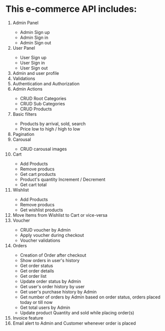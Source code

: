  # This e-commerce API includes:
<ol>
<li >Admin Panel</li>
    <ul>
        <li>Admin Sign up</li>
        <li>Admin Sign in</li>
        <li>Admin Sign out</li>
    </ul>
    <li>User Panel</li>
    <ul>
        <li>User Sign up</li>
        <li>User Sign in</li>
        <li>User Sign out</li>
    </ul>

<li>Admin and user profile</li>

<li>Validations</li>
<li>Authentication and Authorization</li>
<li>Admin Actions</li>
    <ul>
        <li>CRUD Root Categories</li>
        <li>CRUD Sub Categories</li>
        <li>CRUD Products</li>
    </ul>

<li>Basic filters</li>
    <ul>
        <li>Products by arrival, sold, search</li>
        <li>Price low to high / high to low</li>
    </ul>

<li>Pagination</li>

<li>Carousal</li>
      <ul>
        <li>CRUD carousal images</li>
    </ul>

<li>Cart</li>
    <ul>
        <li>Add Products</li>
        <li>Remove producs</li>
        <li>Get cart products</li>
        <li>Product's quantity Increment / Decrement </li>
        <li>Get cart total</li>
    </ul>

<li>Wishlist</li>
    <ul>
        <li>Add Products</li>
        <li>Remove producs</li>
        <li>Get wishlist products</li>
    </ul>

<li>Move Items from Wishlist to Cart or vice-versa</li>


<li>Voucher</li>
    <ul>
        <li>CRUD voucher by Admin</li>
        <li>Apply voucher during checkout</li>
        <li>Voucher validations</li>
    </ul>

<li>Orders</li>
     <ul>
        <li>Creation of Order after checkout</li>
        <li>Show orders in user's history</li>
        <li>Get order status</li>
        <li>Get order details</li>
         <li>Get order list </li>
        <li>Update order status by Admin</li>
        <li>Get user's order history by user</li>
        <li>Get user's purchase history by Admin</li>
        <li>Get number of orders by Admin based on order status, orders placed today or till now</li>
        <li>Get total users by Admin</li>
        <li>Update product Quantity and sold while placing order(s)</li>
    </ul>

<li>Invoice feature</li>
<li>Email alert to Admin and Customer whenever order is placed</li>

</ol>